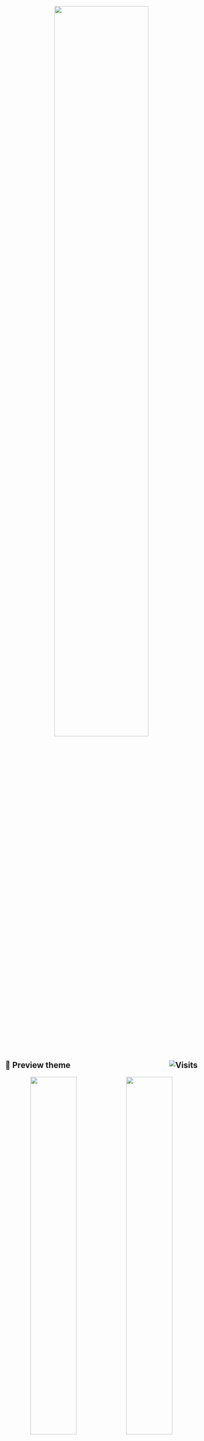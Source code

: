 <p align="center">
<a href="https://www.deviantart.com/13andi01/art/GRUB-Theme-880174602" title="🇮🇩 Thanks a lot for supporting me 🙂"><img src="https://images-wixmp-ed30a86b8c4ca887773594c2.wixmp.com/f/1e66b7e7-6690-440a-a71b-826e8081974a/dek172i-bd274b61-653e-42fc-bcd4-079562e6cb1c.png/v1/fill/w_1163,h_687,strp/grub_theme_by_13andi01_dek172i-pre.png?token=eyJ0eXAiOiJKV1QiLCJhbGciOiJIUzI1NiJ9.eyJzdWIiOiJ1cm46YXBwOjdlMGQxODg5ODIyNjQzNzNhNWYwZDQxNWVhMGQyNmUwIiwiaXNzIjoidXJuOmFwcDo3ZTBkMTg4OTgyMjY0MzczYTVmMGQ0MTVlYTBkMjZlMCIsIm9iaiI6W1t7ImhlaWdodCI6Ijw9OTQ4IiwicGF0aCI6IlwvZlwvMWU2NmI3ZTctNjY5MC00NDBhLWE3MWItODI2ZTgwODE5NzRhXC9kZWsxNzJpLWJkMjc0YjYxLTY1M2UtNDJmYy1iY2Q0LTA3OTU2MmU2Y2IxYy5wbmciLCJ3aWR0aCI6Ijw9MTYwNCJ9XV0sImF1ZCI6WyJ1cm46c2VydmljZTppbWFnZS5vcGVyYXRpb25zIl19.vyeeX6r7WAsYIrAwIliyD9ZKi3J9Np6z5Eg-04r5_Ks" width="70%"></a>
</p>

## :art: Preview theme <img alt="Visits" src="https://badges.strrl.dev/visits/13atm01/GRUB-Theme?style=plastic&label=&color=faa8fb&success&logo=GitHub&logoColor=white&labelColor=373e4d" align="right"/>

<p align="center">
<a href="https://www.deviantart.com/13andi01/art/GRUB-Theme-Ichika-880177449" title="❤️ Nakano Ichika ❤️"><img src="https://images-wixmp-ed30a86b8c4ca887773594c2.wixmp.com/f/1e66b7e7-6690-440a-a71b-826e8081974a/dek199l-5b4ee108-f89e-450f-9c0e-3c6758ab953a.png/v1/fill/w_1192,h_670,q_70,strp/grub_theme__ichika__by_13andi01_dek199l-pre.jpg?token=eyJ0eXAiOiJKV1QiLCJhbGciOiJIUzI1NiJ9.eyJzdWIiOiJ1cm46YXBwOjdlMGQxODg5ODIyNjQzNzNhNWYwZDQxNWVhMGQyNmUwIiwiaXNzIjoidXJuOmFwcDo3ZTBkMTg4OTgyMjY0MzczYTVmMGQ0MTVlYTBkMjZlMCIsIm9iaiI6W1t7ImhlaWdodCI6Ijw9NzY4IiwicGF0aCI6IlwvZlwvMWU2NmI3ZTctNjY5MC00NDBhLWE3MWItODI2ZTgwODE5NzRhXC9kZWsxOTlsLTViNGVlMTA4LWY4OWUtNDUwZi05YzBlLTNjNjc1OGFiOTUzYS5wbmciLCJ3aWR0aCI6Ijw9MTM2NiJ9XV0sImF1ZCI6WyJ1cm46c2VydmljZTppbWFnZS5vcGVyYXRpb25zIl19.psyNDZyzxcz0MRX1KdYbuQTK4tm-AFArNodq1pIVwUs" width="49%"></a>
<a href="https://www.deviantart.com/13andi01/art/GRUB-Theme-Nino-880178926" title="❤️ Nakano Nino ❤️"><img src="https://images-wixmp-ed30a86b8c4ca887773594c2.wixmp.com/f/1e66b7e7-6690-440a-a71b-826e8081974a/dek1aem-74344f87-47d5-472f-a5e0-bbcce521947a.png/v1/fill/w_1192,h_670,q_70,strp/grub_theme__nino__by_13andi01_dek1aem-pre.jpg?token=eyJ0eXAiOiJKV1QiLCJhbGciOiJIUzI1NiJ9.eyJzdWIiOiJ1cm46YXBwOjdlMGQxODg5ODIyNjQzNzNhNWYwZDQxNWVhMGQyNmUwIiwiaXNzIjoidXJuOmFwcDo3ZTBkMTg4OTgyMjY0MzczYTVmMGQ0MTVlYTBkMjZlMCIsIm9iaiI6W1t7ImhlaWdodCI6Ijw9NzY4IiwicGF0aCI6IlwvZlwvMWU2NmI3ZTctNjY5MC00NDBhLWE3MWItODI2ZTgwODE5NzRhXC9kZWsxYWVtLTc0MzQ0Zjg3LTQ3ZDUtNDcyZi1hNWUwLWJiY2NlNTIxOTQ3YS5wbmciLCJ3aWR0aCI6Ijw9MTM2NiJ9XV0sImF1ZCI6WyJ1cm46c2VydmljZTppbWFnZS5vcGVyYXRpb25zIl19.Y-3RPUr0uJVgnatxDpzQUL-ykJW13s2x8fdzPKTfIfc" width="49%"></a>
</p>
<p align="center">
<a href="https://www.deviantart.com/13andi01/art/GRUB-Theme-Miku-880179410" title="❤️ Nakano Miku ❤️"><img src="https://images-wixmp-ed30a86b8c4ca887773594c2.wixmp.com/f/1e66b7e7-6690-440a-a71b-826e8081974a/dek1as2-1839d902-7f4f-4112-869c-c74aac929587.png/v1/fill/w_1192,h_670,q_70,strp/grub_theme__miku__by_13andi01_dek1as2-pre.jpg?token=eyJ0eXAiOiJKV1QiLCJhbGciOiJIUzI1NiJ9.eyJzdWIiOiJ1cm46YXBwOjdlMGQxODg5ODIyNjQzNzNhNWYwZDQxNWVhMGQyNmUwIiwiaXNzIjoidXJuOmFwcDo3ZTBkMTg4OTgyMjY0MzczYTVmMGQ0MTVlYTBkMjZlMCIsIm9iaiI6W1t7ImhlaWdodCI6Ijw9NzY4IiwicGF0aCI6IlwvZlwvMWU2NmI3ZTctNjY5MC00NDBhLWE3MWItODI2ZTgwODE5NzRhXC9kZWsxYXMyLTE4MzlkOTAyLTdmNGYtNDExMi04NjljLWM3NGFhYzkyOTU4Ny5wbmciLCJ3aWR0aCI6Ijw9MTM2NiJ9XV0sImF1ZCI6WyJ1cm46c2VydmljZTppbWFnZS5vcGVyYXRpb25zIl19.zuBKBJgpIoh3frHQ1OUCtHycR34r1niMqBsECM2nnok" width="49%"></a>
</p>
<p align="center">
<a href="https://www.deviantart.com/13andi01/art/GRUB-Theme-Yotsuba-880179934" title="❤️ Nakano Yotsuba ❤️"><img src="https://images-wixmp-ed30a86b8c4ca887773594c2.wixmp.com/f/1e66b7e7-6690-440a-a71b-826e8081974a/dek1b6m-c96f9c91-7e71-4e6d-a9e3-c9efc34fc211.png/v1/fill/w_1192,h_670,q_70,strp/grub_theme__yotsuba__by_13andi01_dek1b6m-pre.jpg?token=eyJ0eXAiOiJKV1QiLCJhbGciOiJIUzI1NiJ9.eyJzdWIiOiJ1cm46YXBwOjdlMGQxODg5ODIyNjQzNzNhNWYwZDQxNWVhMGQyNmUwIiwiaXNzIjoidXJuOmFwcDo3ZTBkMTg4OTgyMjY0MzczYTVmMGQ0MTVlYTBkMjZlMCIsIm9iaiI6W1t7ImhlaWdodCI6Ijw9NzY4IiwicGF0aCI6IlwvZlwvMWU2NmI3ZTctNjY5MC00NDBhLWE3MWItODI2ZTgwODE5NzRhXC9kZWsxYjZtLWM5NmY5YzkxLTdlNzEtNGU2ZC1hOWUzLWM5ZWZjMzRmYzIxMS5wbmciLCJ3aWR0aCI6Ijw9MTM2NiJ9XV0sImF1ZCI6WyJ1cm46c2VydmljZTppbWFnZS5vcGVyYXRpb25zIl19.Hx6Vrzw5UlzYbLsHS7-mB8maW9VMPv93Wi2UuQA7a04" width="49%"></a>
<a href="https://www.deviantart.com/13andi01/art/GRUB-Theme-Itsuki-880180264" title="❤️ Nakano Itsuki ❤️"><img src="https://images-wixmp-ed30a86b8c4ca887773594c2.wixmp.com/f/1e66b7e7-6690-440a-a71b-826e8081974a/dek1bfs-63337948-452b-45d8-8c66-b031dfbeb374.png/v1/fill/w_1192,h_670,q_70,strp/grub_theme__itsuki__by_13andi01_dek1bfs-pre.jpg?token=eyJ0eXAiOiJKV1QiLCJhbGciOiJIUzI1NiJ9.eyJzdWIiOiJ1cm46YXBwOjdlMGQxODg5ODIyNjQzNzNhNWYwZDQxNWVhMGQyNmUwIiwiaXNzIjoidXJuOmFwcDo3ZTBkMTg4OTgyMjY0MzczYTVmMGQ0MTVlYTBkMjZlMCIsIm9iaiI6W1t7ImhlaWdodCI6Ijw9NzY4IiwicGF0aCI6IlwvZlwvMWU2NmI3ZTctNjY5MC00NDBhLWE3MWItODI2ZTgwODE5NzRhXC9kZWsxYmZzLTYzMzM3OTQ4LTQ1MmItNDVkOC04YzY2LWIwMzFkZmJlYjM3NC5wbmciLCJ3aWR0aCI6Ijw9MTM2NiJ9XV0sImF1ZCI6WyJ1cm46c2VydmljZTppbWFnZS5vcGVyYXRpb25zIl19.n1TIZZmdMBt26QqXjKeMBQnyOQBlP5VLSh0Hcy-VQVw" width="49%"></a>
</p>

##
##

<p align="center">
<a href="https://www.deviantart.com/13andi01/art/GRUB-Theme-Christmas-Version-901853972" title="🇮🇩 Thanks a lot for supporting me 🙂"><img src="https://images-wixmp-ed30a86b8c4ca887773594c2.wixmp.com/f/1e66b7e7-6690-440a-a71b-826e8081974a/dewxuz8-9c5b3f64-14cc-4a4d-98c6-e4822f15c23d.png?token=eyJ0eXAiOiJKV1QiLCJhbGciOiJIUzI1NiJ9.eyJzdWIiOiJ1cm46YXBwOjdlMGQxODg5ODIyNjQzNzNhNWYwZDQxNWVhMGQyNmUwIiwiaXNzIjoidXJuOmFwcDo3ZTBkMTg4OTgyMjY0MzczYTVmMGQ0MTVlYTBkMjZlMCIsIm9iaiI6W1t7InBhdGgiOiJcL2ZcLzFlNjZiN2U3LTY2OTAtNDQwYS1hNzFiLTgyNmU4MDgxOTc0YVwvZGV3eHV6OC05YzViM2Y2NC0xNGNjLTRhNGQtOThjNi1lNDgyMmYxNWMyM2QucG5nIn1dXSwiYXVkIjpbInVybjpzZXJ2aWNlOmZpbGUuZG93bmxvYWQiXX0.hh1PQ7S9Y4vqD3J10tG3f_AEq9DBn3la7ZqfIdT_96A" width="47%"></a>
</p>

## :art: Preview theme (Christmas Version)

<p align="center">
<a href="https://www.deviantart.com/13andi01/art/GRUB-Theme-Ichika-Christmas-Version-901854982" title="❤️ Nakano Ichika ❤️"><img src="https://images-wixmp-ed30a86b8c4ca887773594c2.wixmp.com/f/1e66b7e7-6690-440a-a71b-826e8081974a/dewxvra-e22039cc-8b37-42d4-ba43-8b6669117344.png?token=eyJ0eXAiOiJKV1QiLCJhbGciOiJIUzI1NiJ9.eyJzdWIiOiJ1cm46YXBwOjdlMGQxODg5ODIyNjQzNzNhNWYwZDQxNWVhMGQyNmUwIiwiaXNzIjoidXJuOmFwcDo3ZTBkMTg4OTgyMjY0MzczYTVmMGQ0MTVlYTBkMjZlMCIsIm9iaiI6W1t7InBhdGgiOiJcL2ZcLzFlNjZiN2U3LTY2OTAtNDQwYS1hNzFiLTgyNmU4MDgxOTc0YVwvZGV3eHZyYS1lMjIwMzljYy04YjM3LTQyZDQtYmE0My04YjY2NjkxMTczNDQucG5nIn1dXSwiYXVkIjpbInVybjpzZXJ2aWNlOmZpbGUuZG93bmxvYWQiXX0.QOqpHveXapeLoQfTSgi9hSyIWQ0wX2DIVMkmWkvCP4o" width="49%"></a>
<a href="https://www.deviantart.com/13andi01/art/GRUB-Theme-Nino-Christmas-Version-901855338" title="❤️ Nakano Nino ❤️"><img src="https://images-wixmp-ed30a86b8c4ca887773594c2.wixmp.com/f/1e66b7e7-6690-440a-a71b-826e8081974a/dewxw16-a28cfc54-807a-4990-abe4-397747e582ef.png?token=eyJ0eXAiOiJKV1QiLCJhbGciOiJIUzI1NiJ9.eyJzdWIiOiJ1cm46YXBwOjdlMGQxODg5ODIyNjQzNzNhNWYwZDQxNWVhMGQyNmUwIiwiaXNzIjoidXJuOmFwcDo3ZTBkMTg4OTgyMjY0MzczYTVmMGQ0MTVlYTBkMjZlMCIsIm9iaiI6W1t7InBhdGgiOiJcL2ZcLzFlNjZiN2U3LTY2OTAtNDQwYS1hNzFiLTgyNmU4MDgxOTc0YVwvZGV3eHcxNi1hMjhjZmM1NC04MDdhLTQ5OTAtYWJlNC0zOTc3NDdlNTgyZWYucG5nIn1dXSwiYXVkIjpbInVybjpzZXJ2aWNlOmZpbGUuZG93bmxvYWQiXX0.4a4Eg8z7XHPXomQFI5pIJMriciC6RwsP25at_bPI8Os" width="49%"></a>
</p>
<p align="center">
<a href="https://www.deviantart.com/13andi01/art/GRUB-Theme-Miku-Christmas-Version-901855666" title="❤️ Nakano Miku ❤️"><img src="https://images-wixmp-ed30a86b8c4ca887773594c2.wixmp.com/f/1e66b7e7-6690-440a-a71b-826e8081974a/dewxwaa-18945619-f50d-4e46-8150-7de23f0af57f.png?token=eyJ0eXAiOiJKV1QiLCJhbGciOiJIUzI1NiJ9.eyJzdWIiOiJ1cm46YXBwOjdlMGQxODg5ODIyNjQzNzNhNWYwZDQxNWVhMGQyNmUwIiwiaXNzIjoidXJuOmFwcDo3ZTBkMTg4OTgyMjY0MzczYTVmMGQ0MTVlYTBkMjZlMCIsIm9iaiI6W1t7InBhdGgiOiJcL2ZcLzFlNjZiN2U3LTY2OTAtNDQwYS1hNzFiLTgyNmU4MDgxOTc0YVwvZGV3eHdhYS0xODk0NTYxOS1mNTBkLTRlNDYtODE1MC03ZGUyM2YwYWY1N2YucG5nIn1dXSwiYXVkIjpbInVybjpzZXJ2aWNlOmZpbGUuZG93bmxvYWQiXX0.4m7WDRV1u0gt7CglwGLUhc90V5Z9oYthcNhnD8g8aMw" width="49%"></a>
</p>
<p align="center">
<a href="https://www.deviantart.com/13andi01/art/GRUB-Theme-Yotsuba-Christmas-Version-901855851" title="❤️ Nakano Yotsuba ❤️"><img src="https://images-wixmp-ed30a86b8c4ca887773594c2.wixmp.com/f/1e66b7e7-6690-440a-a71b-826e8081974a/dewxwff-20ee5229-4e8c-417e-bdf6-fcef85f91f00.png?token=eyJ0eXAiOiJKV1QiLCJhbGciOiJIUzI1NiJ9.eyJzdWIiOiJ1cm46YXBwOjdlMGQxODg5ODIyNjQzNzNhNWYwZDQxNWVhMGQyNmUwIiwiaXNzIjoidXJuOmFwcDo3ZTBkMTg4OTgyMjY0MzczYTVmMGQ0MTVlYTBkMjZlMCIsIm9iaiI6W1t7InBhdGgiOiJcL2ZcLzFlNjZiN2U3LTY2OTAtNDQwYS1hNzFiLTgyNmU4MDgxOTc0YVwvZGV3eHdmZi0yMGVlNTIyOS00ZThjLTQxN2UtYmRmNi1mY2VmODVmOTFmMDAucG5nIn1dXSwiYXVkIjpbInVybjpzZXJ2aWNlOmZpbGUuZG93bmxvYWQiXX0.BCS9d-YnEYQt90ajnB0ZmO4GlmqyBQclNw7xXA1fC40" width="49%"></a>
<a href="https://www.deviantart.com/13andi01/art/GRUB-Theme-Itsuki-Christmas-Version-901856049" title="❤️ Nakano Itsuki ❤️"><img src="https://images-wixmp-ed30a86b8c4ca887773594c2.wixmp.com/f/1e66b7e7-6690-440a-a71b-826e8081974a/dewxwkx-51830ea3-9163-476d-99b5-47afdeda4b0b.png?token=eyJ0eXAiOiJKV1QiLCJhbGciOiJIUzI1NiJ9.eyJzdWIiOiJ1cm46YXBwOjdlMGQxODg5ODIyNjQzNzNhNWYwZDQxNWVhMGQyNmUwIiwiaXNzIjoidXJuOmFwcDo3ZTBkMTg4OTgyMjY0MzczYTVmMGQ0MTVlYTBkMjZlMCIsIm9iaiI6W1t7InBhdGgiOiJcL2ZcLzFlNjZiN2U3LTY2OTAtNDQwYS1hNzFiLTgyNmU4MDgxOTc0YVwvZGV3eHdreC01MTgzMGVhMy05MTYzLTQ3NmQtOTliNS00N2FmZGVkYTRiMGIucG5nIn1dXSwiYXVkIjpbInVybjpzZXJ2aWNlOmZpbGUuZG93bmxvYWQiXX0.54LCmqDTod4OYzviTVEAQfAr16m6-e0ZVBhzU1Jv6Yo" width="49%"></a>
</p>

##
##

<p align="center">
<a href="https://www.deviantart.com/13andi01/art/GRUB-Theme-VTuber-version-912599545" title="🇮🇩 Thanks a lot for supporting me 🙂"><img src="https://images-wixmp-ed30a86b8c4ca887773594c2.wixmp.com/f/1e66b7e7-6690-440a-a71b-826e8081974a/df3c6bd-b424792c-6ad2-45a9-838f-9d80bf215259.png?token=eyJ0eXAiOiJKV1QiLCJhbGciOiJIUzI1NiJ9.eyJzdWIiOiJ1cm46YXBwOjdlMGQxODg5ODIyNjQzNzNhNWYwZDQxNWVhMGQyNmUwIiwiaXNzIjoidXJuOmFwcDo3ZTBkMTg4OTgyMjY0MzczYTVmMGQ0MTVlYTBkMjZlMCIsIm9iaiI6W1t7InBhdGgiOiJcL2ZcLzFlNjZiN2U3LTY2OTAtNDQwYS1hNzFiLTgyNmU4MDgxOTc0YVwvZGYzYzZiZC1iNDI0NzkyYy02YWQyLTQ1YTktODM4Zi05ZDgwYmYyMTUyNTkucG5nIn1dXSwiYXVkIjpbInVybjpzZXJ2aWNlOmZpbGUuZG93bmxvYWQiXX0.U4rBsMDu-w8gQhkdu9S_95rQRB3SWzeNiwpAbB6jUyM" width="62%"></a>
</p>

## :art: Preview theme

<p align="center">
<a href="https://www.deviantart.com/13andi01/art/GRUB-Theme-Hoshimati-Suisei-912600790" title="❤️ Hoshimati Suisei ❤️"><img src="https://images-wixmp-ed30a86b8c4ca887773594c2.wixmp.com/f/1e66b7e7-6690-440a-a71b-826e8081974a/df3c79y-900172d3-7418-482d-afcc-9cebcde4f417.gif?token=eyJ0eXAiOiJKV1QiLCJhbGciOiJIUzI1NiJ9.eyJzdWIiOiJ1cm46YXBwOjdlMGQxODg5ODIyNjQzNzNhNWYwZDQxNWVhMGQyNmUwIiwiaXNzIjoidXJuOmFwcDo3ZTBkMTg4OTgyMjY0MzczYTVmMGQ0MTVlYTBkMjZlMCIsIm9iaiI6W1t7InBhdGgiOiJcL2ZcLzFlNjZiN2U3LTY2OTAtNDQwYS1hNzFiLTgyNmU4MDgxOTc0YVwvZGYzYzc5eS05MDAxNzJkMy03NDE4LTQ4MmQtYWZjYy05Y2ViY2RlNGY0MTcuZ2lmIn1dXSwiYXVkIjpbInVybjpzZXJ2aWNlOmZpbGUuZG93bmxvYWQiXX0.EeVq43ESgcMPaEXrosP9IFI9yU9PENnJQ_e4NzOKLXE" width="88%"></a>
</p>

##
##

<p align="center">
<a href="https://www.deviantart.com/13andi01/art/GRUB-Theme-Fate-Series-version-921845338" title="🇮🇩 Thanks a lot for supporting me 🙂"><img src="https://images-wixmp-ed30a86b8c4ca887773594c2.wixmp.com/f/1e66b7e7-6690-440a-a71b-826e8081974a/df8ucey-8654e856-7a32-4abb-9fa2-a8d939833d6f.png/v1/fill/w_1267,h_631,strp/grub_theme__fate_series_version__by_13andi01_df8ucey-pre.png?token=eyJ0eXAiOiJKV1QiLCJhbGciOiJIUzI1NiJ9.eyJzdWIiOiJ1cm46YXBwOjdlMGQxODg5ODIyNjQzNzNhNWYwZDQxNWVhMGQyNmUwIiwiaXNzIjoidXJuOmFwcDo3ZTBkMTg4OTgyMjY0MzczYTVmMGQ0MTVlYTBkMjZlMCIsIm9iaiI6W1t7ImhlaWdodCI6Ijw9MjE2NCIsInBhdGgiOiJcL2ZcLzFlNjZiN2U3LTY2OTAtNDQwYS1hNzFiLTgyNmU4MDgxOTc0YVwvZGY4dWNleS04NjU0ZTg1Ni03YTMyLTRhYmItOWZhMi1hOGQ5Mzk4MzNkNmYucG5nIiwid2lkdGgiOiI8PTQzNDMifV1dLCJhdWQiOlsidXJuOnNlcnZpY2U6aW1hZ2Uub3BlcmF0aW9ucyJdfQ.AvVKrxv4LuAVIou4GxSFe-NVlo8ucVM2QSmc4qPOSi4" width="85%"></a>
</p>

## :art: Preview theme (Artoria Pendragon)

<p align="center">
<a href="https://www.deviantart.com/13andi01/art/GRUB-Theme-Artoria-Lancer-Version-921847985" title="❤️ Artoria Pendragon ❤️"><img src="https://images-wixmp-ed30a86b8c4ca887773594c2.wixmp.com/f/1e66b7e7-6690-440a-a71b-826e8081974a/df8uegh-113287cf-a928-4375-a70a-a168eb084db5.png/v1/fill/w_1192,h_670,q_70,strp/grub_theme_artoria__lancer_version__by_13andi01_df8uegh-pre.jpg?token=eyJ0eXAiOiJKV1QiLCJhbGciOiJIUzI1NiJ9.eyJzdWIiOiJ1cm46YXBwOjdlMGQxODg5ODIyNjQzNzNhNWYwZDQxNWVhMGQyNmUwIiwiaXNzIjoidXJuOmFwcDo3ZTBkMTg4OTgyMjY0MzczYTVmMGQ0MTVlYTBkMjZlMCIsIm9iaiI6W1t7ImhlaWdodCI6Ijw9NzY4IiwicGF0aCI6IlwvZlwvMWU2NmI3ZTctNjY5MC00NDBhLWE3MWItODI2ZTgwODE5NzRhXC9kZjh1ZWdoLTExMzI4N2NmLWE5MjgtNDM3NS1hNzBhLWExNjhlYjA4NGRiNS5wbmciLCJ3aWR0aCI6Ijw9MTM2NiJ9XV0sImF1ZCI6WyJ1cm46c2VydmljZTppbWFnZS5vcGVyYXRpb25zIl19.nXc5Wv7VZvutqXGx7umRjyyS-hLh3A7fcI3nMN9tib4" width="49%"></a>
<a href="https://www.deviantart.com/13andi01/art/GRUB-Theme-Artoria-Celebration-Dress-Version-921876504" title="❤️ Artoria Pendragon ❤️"><img src="https://images-wixmp-ed30a86b8c4ca887773594c2.wixmp.com/f/1e66b7e7-6690-440a-a71b-826e8081974a/df8v0go-59a49e92-0589-4b5b-960e-43b8f877c2a7.png/v1/fill/w_1192,h_670,q_70,strp/grub_theme_artoria__celebration_dress_version__by_13andi01_df8v0go-pre.jpg?token=eyJ0eXAiOiJKV1QiLCJhbGciOiJIUzI1NiJ9.eyJzdWIiOiJ1cm46YXBwOjdlMGQxODg5ODIyNjQzNzNhNWYwZDQxNWVhMGQyNmUwIiwiaXNzIjoidXJuOmFwcDo3ZTBkMTg4OTgyMjY0MzczYTVmMGQ0MTVlYTBkMjZlMCIsIm9iaiI6W1t7ImhlaWdodCI6Ijw9NzY4IiwicGF0aCI6IlwvZlwvMWU2NmI3ZTctNjY5MC00NDBhLWE3MWItODI2ZTgwODE5NzRhXC9kZjh2MGdvLTU5YTQ5ZTkyLTA1ODktNGI1Yi05NjBlLTQzYjhmODc3YzJhNy5wbmciLCJ3aWR0aCI6Ijw9MTM2NiJ9XV0sImF1ZCI6WyJ1cm46c2VydmljZTppbWFnZS5vcGVyYXRpb25zIl19.0kd-o5KYAh128YV4drJq-kUgDEWFx0AGLiEB8WwWzSY" width="49%"></a>
</p>
<p align="center">
<a href="https://www.deviantart.com/13andi01/art/Artoria-Pendragon-Maid-Version-921877277" title="❤️ Artoria Pendragon ❤️"><img src="https://images-wixmp-ed30a86b8c4ca887773594c2.wixmp.com/f/1e66b7e7-6690-440a-a71b-826e8081974a/df8v125-78efd3ba-15a7-4322-a787-ad0798a7466e.png/v1/fill/w_1192,h_670,q_70,strp/artoria_pendragon__maid_version__by_13andi01_df8v125-pre.jpg?token=eyJ0eXAiOiJKV1QiLCJhbGciOiJIUzI1NiJ9.eyJzdWIiOiJ1cm46YXBwOjdlMGQxODg5ODIyNjQzNzNhNWYwZDQxNWVhMGQyNmUwIiwiaXNzIjoidXJuOmFwcDo3ZTBkMTg4OTgyMjY0MzczYTVmMGQ0MTVlYTBkMjZlMCIsIm9iaiI6W1t7ImhlaWdodCI6Ijw9NzY4IiwicGF0aCI6IlwvZlwvMWU2NmI3ZTctNjY5MC00NDBhLWE3MWItODI2ZTgwODE5NzRhXC9kZjh2MTI1LTc4ZWZkM2JhLTE1YTctNDMyMi1hNzg3LWFkMDc5OGE3NDY2ZS5wbmciLCJ3aWR0aCI6Ijw9MTM2NiJ9XV0sImF1ZCI6WyJ1cm46c2VydmljZTppbWFnZS5vcGVyYXRpb25zIl19.VMOXN5sua1o3vurz9FAD33eR8Eo9C2jxnhqNxIIS6mw" width="49%"></a>
</p>

## :art: Preview theme (Illyasviel von Einzbern)

<p align="center">
<a href="https://www.deviantart.com/13andi01/art/Illyasviel-von-Einzbern-921877782" title="❤️ Illyasviel von Einzbern ❤️"><img src="https://images-wixmp-ed30a86b8c4ca887773594c2.wixmp.com/f/1e66b7e7-6690-440a-a71b-826e8081974a/df8v1g6-57cbbc0f-74a4-4abc-b932-31e4c4cc8804.png/v1/fill/w_1192,h_670,q_70,strp/illyasviel_von_einzbern_by_13andi01_df8v1g6-pre.jpg?token=eyJ0eXAiOiJKV1QiLCJhbGciOiJIUzI1NiJ9.eyJzdWIiOiJ1cm46YXBwOjdlMGQxODg5ODIyNjQzNzNhNWYwZDQxNWVhMGQyNmUwIiwiaXNzIjoidXJuOmFwcDo3ZTBkMTg4OTgyMjY0MzczYTVmMGQ0MTVlYTBkMjZlMCIsIm9iaiI6W1t7ImhlaWdodCI6Ijw9NzY4IiwicGF0aCI6IlwvZlwvMWU2NmI3ZTctNjY5MC00NDBhLWE3MWItODI2ZTgwODE5NzRhXC9kZjh2MWc2LTU3Y2JiYzBmLTc0YTQtNGFiYy1iOTMyLTMxZTRjNGNjODgwNC5wbmciLCJ3aWR0aCI6Ijw9MTM2NiJ9XV0sImF1ZCI6WyJ1cm46c2VydmljZTppbWFnZS5vcGVyYXRpb25zIl19.AfxQH3P9peVT31j3STtLm9WaPPDIb9u6fDNgaIO8bkg" width="49%"></a>
<a href="https://www.deviantart.com/13andi01/art/Illyasviel-von-Einzbern-Maid-Version-921878203" title="❤️ Illyasviel von Einzbern ❤️"><img src="https://images-wixmp-ed30a86b8c4ca887773594c2.wixmp.com/f/1e66b7e7-6690-440a-a71b-826e8081974a/df8v1rv-8cccea3a-0b3b-4653-bcde-dcb38625bf87.png/v1/fill/w_1192,h_670,q_70,strp/illyasviel_von_einzbern__maid_version__by_13andi01_df8v1rv-pre.jpg?token=eyJ0eXAiOiJKV1QiLCJhbGciOiJIUzI1NiJ9.eyJzdWIiOiJ1cm46YXBwOjdlMGQxODg5ODIyNjQzNzNhNWYwZDQxNWVhMGQyNmUwIiwiaXNzIjoidXJuOmFwcDo3ZTBkMTg4OTgyMjY0MzczYTVmMGQ0MTVlYTBkMjZlMCIsIm9iaiI6W1t7ImhlaWdodCI6Ijw9NzY4IiwicGF0aCI6IlwvZlwvMWU2NmI3ZTctNjY5MC00NDBhLWE3MWItODI2ZTgwODE5NzRhXC9kZjh2MXJ2LThjY2NlYTNhLTBiM2ItNDY1My1iY2RlLWRjYjM4NjI1YmY4Ny5wbmciLCJ3aWR0aCI6Ijw9MTM2NiJ9XV0sImF1ZCI6WyJ1cm46c2VydmljZTppbWFnZS5vcGVyYXRpb25zIl19.v_yJg_lrlA1e9RbtsYtlz3NZYMGRbQ7JLCFdHE8gx9Q" width="49%"></a>
</p>

## :wrench: Installation
### :one: <b>First installation way</b>

- Open terminal.

- Clone this repository

    ```
    git clone https://github.com/13atm01/GRUB-Theme.git
    ```

- Change directory to the GRUB Theme

    ```
    cd GRUB-Theme
    ```

 - Change to the directory you want to install, for eg:

    ```
    cd "Nakano Miku"
    ```
 - Setup the new GRUB

    ```sh
    sudo ./install.sh                       #if error try "sudo sh ./install.sh"
    ```
    ```
    sudo update-grub
    ```
 - Reboot your PC

### :two: <b>Second installation way</b>

- Download file from my Pling/Gnome-look ([TQQ Version](https://www.gnome-look.org/p/1526503/)), ([VTuber Version](https://www.gnome-look.org/p/1760905/))
- Extract it
- Open terminal in the GRUB Theme folder you want to install
- Setup the new GRUB

    ```sh
    sudo ./install.sh                       #if error try "sudo sh ./install.sh"
    ```
    ```
    sudo update-grub
    ```
- Reboot your PC

- ℹ️ <b>I suggest the second step, download the file on my website Pling/Gnome-look ([TQQ Version](https://www.gnome-look.org/p/1526503/)), ([VTuber Version](https://www.gnome-look.org/p/1760905/)) to support me 🙂</b>

## :gift_heart: Thanks to

<a href="https://www.deviantart.com/13andi01"><img src="https://i.ibb.co/1R2BgfK/Quintuples07.png" width="57%" title="🇮🇩 Thanks a lot for supporting me 🙂" align="right"></a>

- [DuckDuckGo](https://duckduckgo.com/)
- [Google](https://www.google.com/)
- [GitHub](https://github.com/)
- [GNU GRUB](https://www.gnu.org/software/grub/)
- [Pixiv](https://www.pixiv.net/)
- [GIMP](https://www.gimp.org/)
- [Pling](https://www.pling.com/)
- [Gnome-Look](https://www.gnome-look.org/)
- [DeviantArt](https://www.deviantart.com/)
- [Linuxer Desktop Art](https://www.facebook.com/groups/linuxart/)
- [Linux Indonesia](https://www.facebook.com/groups/2628445374043698/)

## :gift_heart: And big thanks to

<a href="https://twitter.com/suisei_hosimati"><img src="https://i.ibb.co/mDN3fSP/Hoshimati-Suisei03.png" width="20%" title="❤️ Follow her Twitter ❤️" align="right"></a>

### My Friend Chen Si Jing

- [Twitter](https://twitter.com/YuuJinS_CSJ)
- [GitHub](https://github.com/YuuJinS)

### VTuber Hoshimati Suisei

- [Twitter](https://twitter.com/suisei_hosimati)
- [YouTube](https://www.youtube.com/channel/UC5CwaMl1eIgY8h02uZw7u8A/about)
